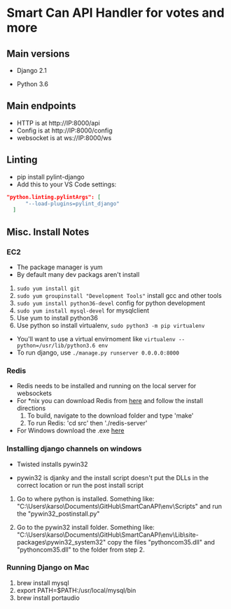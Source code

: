 # Smart Can API Handler for votes and more 


## Main versions

- Django 2.1 

- Python 3.6

## Main endpoints

 - HTTP is at http://IP:8000/api
 - Config is at http://IP:8000/config
 - websocket is at ws://IP:8000/ws 

## Linting

 - pip install pylint-django
 - Add this to your VS Code settings:
  ```json
  "python.linting.pylintArgs": [
        "--load-plugins=pylint_django"
    ]
  ```

## Misc. Install Notes

### EC2
 - The package manager is yum
 - By default many dev packags aren't install
 1) `sudo yum install git`
 1) `sudo yum groupinstall "Development Tools"` install gcc and other tools
 1) `sudo yum install python36-devel` config for python development
 1) `sudo yum install mysql-devel` for mysqlclient
 1) Use yum to install python36
 1) Use python so install virtualenv, `sudo python3 -m pip virtualenv`
 - You'll want to use a virtual envirnoment like `virtualenv --python=/usr/lib/python3.6 env`
 - To run django, use `./manage.py runserver 0.0.0.0:8000`

### Redis

 - Redis needs to be installed and running on the local server for websockets
 - For *nix you can download Redis from [here](https://redis.io/download) and follow the install directions
   1) To build, navigate to the download folder and type 'make'
   2) To run Redis: 'cd src' then './redis-server'
 - For Windows download the .exe [here](https://github.com/MicrosoftArchive/redis/releases)

### Installing django channels on windows

- Twisted installs pywin32

- pywin32 is djanky and the install script doesn't put the DLLs in the
      correct location or run the post install script

1) Go to where python is installed. Something like: 
    "C:\Users\karso\Documents\GitHub\SmartCanAPI\env\Scripts" and run the
    "pywin32_postinstall.py" 

2) Go to the pywin32 install folder. Something like:
    "C:\Users\karso\Documents\GitHub\SmartCanAPI\env\Lib\site-packages\pywin32_system32"
    copy the files "pythoncom35.dll" and "pythoncom35.dll" to the folder from
    step 2.
    
### Running Django on Mac
  1) brew install mysql
  2) export PATH=$PATH:/usr/local/mysql/bin
  3) brew install portaudio
    
